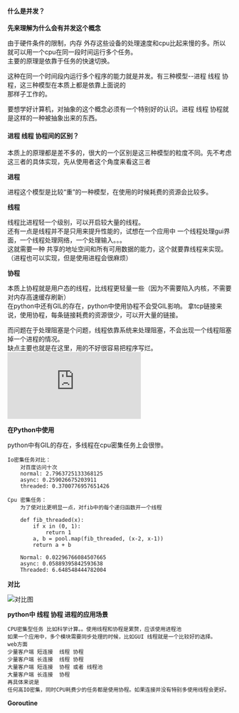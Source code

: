 #### 什么是并发？  

**先来理解为什么会有并发这个概念**  

由于硬件条件的限制，内存 外存这些设备的处理速度和cpu比起来慢的多。所以就可以用一个cpu在同一段时间运行多个任务。  
主要的原理是依靠于任务的快速切换。  

这种在同一个时间段内运行多个程序的能力就是并发。有三种模型--进程 线程 协程，这三种模型在本质上都是依靠上面说的  
那样子工作的。  

要想学好计算机，对抽象的这个概念必须有一个特别好的认识。进程 线程 协程就是这样的一种被抽象出来的东西。  

#### 进程 线程 协程间的区别？

本质上的原理都是差不多的，很大的一个区别是这三种模型的粒度不同。先不考虑这三者的具体实现，先从使用者这个角度来看这三者  

**进程**  

进程这个模型是比较“重”的一种模型，在使用的时候耗费的资源会比较多。  

**线程**  

线程比进程轻一个级别，可以开启较大量的线程。  
还有一点是线程并不是只用来提升性能的，试想在一个应用中 一个线程处理gui界面，一个线程处理网络，一个处理输入。。。  
这就需要一种 共享的地址空间和所有可用数据的能力，这个就要靠线程来实现。（进程也可以实现，但是使用进程会很麻烦）

**协程**  

本质上协程就是用户态的线程，比线程更轻量一些（因为不需要陷入内核，不需要对内存高速缓存刷新）  
在python中还有GIL的存在，python中使用协程不会受GIL影响。
拿tcp链接来说，使用协程，每条链接耗费的资源很少，可以开大量的链接。  
  
而问题在于处理阻塞是个问题，线程依靠系统来处理阻塞，不会出现一个线程阻塞掉一个进程的情况。  
缺点主要也就是在这里，用的不好很容易把程序写烂。  
![Case见这里](https://github.com/zhao94254/fun/blob/master/os/case/ademo.py)   

**在Python中使用**  

python中有GIL的存在，多线程在cpu密集任务上会很惨。

    Io密集任务对比： 
        对百度访问十次
        normal: 2.7963725133368125
		async: 0.259026675203911
		threaded: 0.3700776957651426
    
    Cpu 密集任务：  
        为了使对比更明显一点，对fib中的每个递归函数开一个线程  
        
        def fib_threaded(x):
			if x in (0, 1):
				return 1
			a, b = pool.map(fib_threaded, (x-2, x-1))
			return a + b
			
		Normal: 0.02296766084507665
		async: 0.05889395842593638
		Threaded: 6.648548444782004

**对比**  

![对比图](http://pyblog-10073407.image.myqcloud.com/postimage1501896672?imageView2/0/w/450/h/400 "enter image title here")

**python中 线程 协程 进程的应用场景**  

    CPU密集型任务 比如科学计算。。使用线程和协程是累赘，应该使用进程池
	如果一个应用中，多个模块需要同步处理的时候，比如GUI 线程就是一个比较好的选择。
	web方面
	少量客户端 短连接  线程 协程
	少量客户端 长连接  线程 协程
	大量客户端 短连接  协程 或者 线程池
	大量客户端 长连接  协程
	再具体来说是 
	任何高IO密集，同时CPU耗费少的任务都是使用协程。如果连接并没有特别多使用线程会更好。
	

**Goroutine**  


  


	
	
	
	
	
	
	
	
	
	